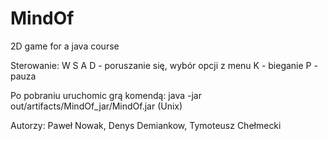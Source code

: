 # MindOf
2D game for a java course

Sterowanie: 	W S A D - poruszanie się, wybór opcji z menu
		K - bieganie
		P - pauza

Po pobraniu uruchomic grą komendą:
java -jar out/artifacts/MindOf_jar/MindOf.jar (Unix)

Autorzy: Paweł Nowak, Denys Demiankow, Tymoteusz Chełmecki
